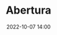 ---
title: 'Abertura'
type: span
speakers:
  - PHPeste
speakersPictures: []
picture: /assets/images/schedule/phpeste.jpg
linkedin: 
twitter: 
instagram: 
date: '2022-10-07 14:00'
rooms:
  - 4
  - 5
---